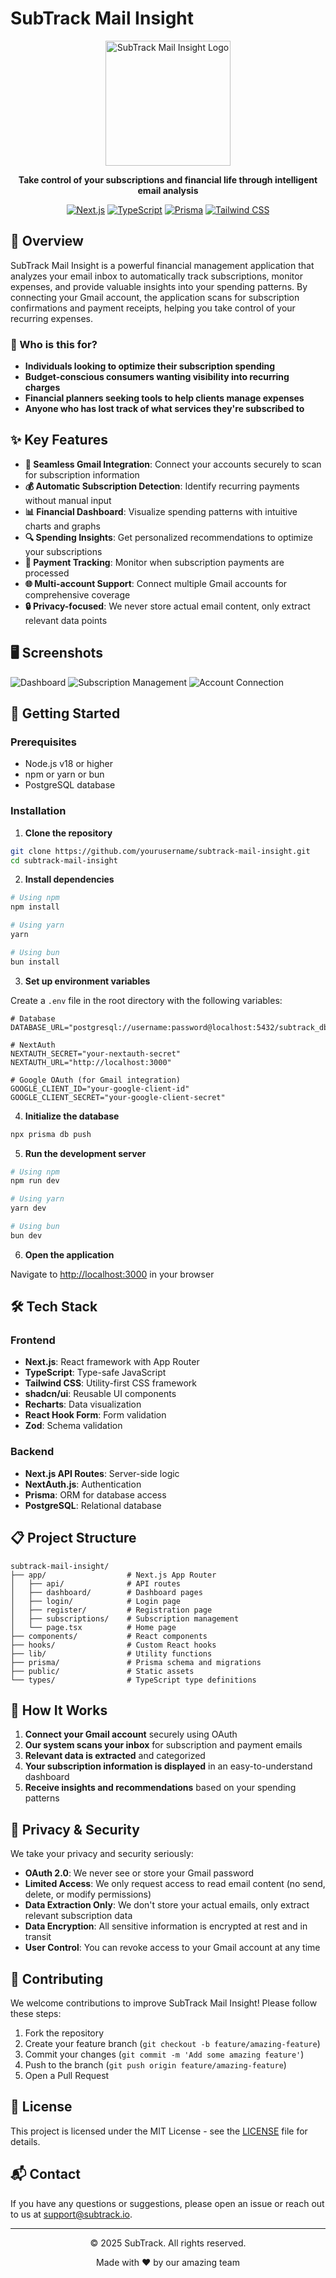 # SubTrack Mail Insight

<div align="center">
  <img src="public/logo.svg" alt="SubTrack Mail Insight Logo" width="200" />
  
  <p><strong>Take control of your subscriptions and financial life through intelligent email analysis</strong></p>

[![Next.js](https://img.shields.io/badge/Built%20with-Next.js-000000?style=flat-square&logo=next.js)](https://nextjs.org/)
[![TypeScript](https://img.shields.io/badge/Language-TypeScript-3178C6?style=flat-square&logo=typescript)](https://www.typescriptlang.org/)
[![Prisma](https://img.shields.io/badge/ORM-Prisma-2D3748?style=flat-square&logo=prisma)](https://www.prisma.io/)
[![Tailwind CSS](https://img.shields.io/badge/Styling-Tailwind%20CSS-38B2AC?style=flat-square&logo=tailwind-css)](https://tailwindcss.com/)

</div>

## 🌟 Overview

SubTrack Mail Insight is a powerful financial management application that analyzes your email inbox to automatically track subscriptions, monitor expenses, and provide valuable insights into your spending patterns. By connecting your Gmail account, the application scans for subscription confirmations and payment receipts, helping you take control of your recurring expenses.

### 🎯 Who is this for?

- **Individuals looking to optimize their subscription spending**
- **Budget-conscious consumers wanting visibility into recurring charges**
- **Financial planners seeking tools to help clients manage expenses**
- **Anyone who has lost track of what services they're subscribed to**

## ✨ Key Features

- **📧 Seamless Gmail Integration**: Connect your accounts securely to scan for subscription information
- **💰 Automatic Subscription Detection**: Identify recurring payments without manual input
- **📊 Financial Dashboard**: Visualize spending patterns with intuitive charts and graphs
- **🔍 Spending Insights**: Get personalized recommendations to optimize your subscriptions
- **🔄 Payment Tracking**: Monitor when subscription payments are processed
- **🌐 Multi-account Support**: Connect multiple Gmail accounts for comprehensive coverage
- **🔒 Privacy-focused**: We never store actual email content, only extract relevant data points

## 🖥️ Screenshots

![Dashboard](https://example.com/screenshots/dashboard.png)
![Subscription Management](https://example.com/screenshots/subscriptions.png)
![Account Connection](https://example.com/screenshots/account-connection.png)

## 🚀 Getting Started

### Prerequisites

- Node.js v18 or higher
- npm or yarn or bun
- PostgreSQL database

### Installation

1. **Clone the repository**

```bash
git clone https://github.com/yourusername/subtrack-mail-insight.git
cd subtrack-mail-insight
```

2. **Install dependencies**

```bash
# Using npm
npm install

# Using yarn
yarn

# Using bun
bun install
```

3. **Set up environment variables**

Create a `.env` file in the root directory with the following variables:

```
# Database
DATABASE_URL="postgresql://username:password@localhost:5432/subtrack_db"

# NextAuth
NEXTAUTH_SECRET="your-nextauth-secret"
NEXTAUTH_URL="http://localhost:3000"

# Google OAuth (for Gmail integration)
GOOGLE_CLIENT_ID="your-google-client-id"
GOOGLE_CLIENT_SECRET="your-google-client-secret"
```

4. **Initialize the database**

```bash
npx prisma db push
```

5. **Run the development server**

```bash
# Using npm
npm run dev

# Using yarn
yarn dev

# Using bun
bun dev
```

6. **Open the application**

Navigate to [http://localhost:3000](http://localhost:3000) in your browser

## 🛠️ Tech Stack

### Frontend

- **Next.js**: React framework with App Router
- **TypeScript**: Type-safe JavaScript
- **Tailwind CSS**: Utility-first CSS framework
- **shadcn/ui**: Reusable UI components
- **Recharts**: Data visualization
- **React Hook Form**: Form validation
- **Zod**: Schema validation

### Backend

- **Next.js API Routes**: Server-side logic
- **NextAuth.js**: Authentication
- **Prisma**: ORM for database access
- **PostgreSQL**: Relational database

## 📋 Project Structure

```
subtrack-mail-insight/
├── app/                  # Next.js App Router
│   ├── api/              # API routes
│   ├── dashboard/        # Dashboard pages
│   ├── login/            # Login page
│   ├── register/         # Registration page
│   ├── subscriptions/    # Subscription management
│   └── page.tsx          # Home page
├── components/           # React components
├── hooks/                # Custom React hooks
├── lib/                  # Utility functions
├── prisma/               # Prisma schema and migrations
├── public/               # Static assets
└── types/                # TypeScript type definitions
```

## 🧠 How It Works

1. **Connect your Gmail account** securely using OAuth
2. **Our system scans your inbox** for subscription and payment emails
3. **Relevant data is extracted** and categorized
4. **Your subscription information is displayed** in an easy-to-understand dashboard
5. **Receive insights and recommendations** based on your spending patterns

## 🔐 Privacy & Security

We take your privacy and security seriously:

- **OAuth 2.0**: We never see or store your Gmail password
- **Limited Access**: We only request access to read email content (no send, delete, or modify permissions)
- **Data Extraction Only**: We don't store your actual emails, only extract relevant subscription data
- **Data Encryption**: All sensitive information is encrypted at rest and in transit
- **User Control**: You can revoke access to your Gmail account at any time

## 🤝 Contributing

We welcome contributions to improve SubTrack Mail Insight! Please follow these steps:

1. Fork the repository
2. Create your feature branch (`git checkout -b feature/amazing-feature`)
3. Commit your changes (`git commit -m 'Add some amazing feature'`)
4. Push to the branch (`git push origin feature/amazing-feature`)
5. Open a Pull Request

## 📝 License

This project is licensed under the MIT License - see the [LICENSE](LICENSE) file for details.

## 📬 Contact

If you have any questions or suggestions, please open an issue or reach out to us at support@subtrack.io.

---

<div align="center">
  <p>© 2025 SubTrack. All rights reserved.</p>
  <p>Made with ❤️ by our amazing team</p>
</div>

